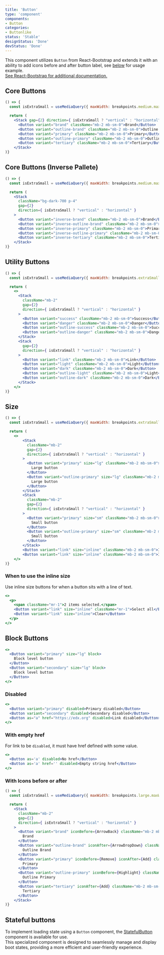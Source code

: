 ```yaml
---
title: 'Button'
type: 'component'
components:
- Button
categories:
- Buttonlike
status: 'Stable'
designStatus: 'Done'
devStatus: 'Done'
---
```


This component utilizes `Button` from React-Bootstrap and extends it with an ability to add icons before and after button label, see [below](#with-icons-before-or-after) for usage example.<br/> <a href="https://react-bootstrap-v4.netlify.app/components/buttons/" target="_blank" rel="noopener noreferrer"> See React-Bootstrap for additional documentation. </a>

## Core Buttons

```jsx live
() => {
  const isExtraSmall = useMediaQuery({ maxWidth: breakpoints.medium.maxWidth });

  return (
    <Stack gap={2} direction={ isExtraSmall ? "vertical" : "horizontal" }>
      <Button variant="brand" className="mb-2 mb-sm-0">Brand</Button>
      <Button variant="outline-brand" className="mb-2 mb-sm-0">Outline Brand</Button>
      <Button variant="primary" className="mb-2 mb-sm-0">Primary</Button>
      <Button variant="outline-primary" className="mb-2 mb-sm-0">Outline Primary</Button>
      <Button variant="tertiary" className="mb-2 mb-sm-0">Tertiary</Button>
    </Stack>
)}
```

## Core Buttons (Inverse Pallete)

```jsx live
() => {
  const isExtraSmall = useMediaQuery({ maxWidth: breakpoints.medium.maxWidth });

  return (
    <Stack
      className="bg-dark-700 p-4"
      gap={2}
      direction={ isExtraSmall ? "vertical" : "horizontal" }
    >
      <Button variant="inverse-brand" className="mb-2 mb-sm-0">Brand</Button>
      <Button variant="inverse-outline-brand" className="mb-2 mb-sm-0">Outline Brand</Button>
      <Button variant="inverse-primary" className="mb-2 mb-sm-0">Primary</Button>
      <Button variant="inverse-outline-primary" className="mb-2 mb-sm-0">Outline Primary</Button>
      <Button variant="inverse-tertiary" className="mb-2 mb-sm-0">Tertiary</Button>
    </Stack>
)}
```

## Utility Buttons

```jsx live
() => {
  const isExtraSmall = useMediaQuery({ maxWidth: breakpoints.extraSmall.maxWidth });

  return (
    <>
      <Stack
        className="mb-2"
        gap={2}
        direction={ isExtraSmall ? "vertical" : "horizontal" }
      >
        <Button variant="success" className="mb-2 mb-sm-0">Success</Button>
        <Button variant="danger" className="mb-2 mb-sm-0">Danger</Button>
        <Button variant="outline-success" className="mb-2 mb-sm-0">Success</Button>
        <Button variant="outline-danger" className="mb-2 mb-sm-0">Danger</Button>
      </Stack>
      <Stack
        gap={2}
        direction={ isExtraSmall ? "vertical" : "horizontal" }
      >
        <Button variant="link" className="mb-2 mb-sm-0">Link</Button>
        <Button variant="light" className="mb-2 mb-sm-0">Light</Button>
        <Button variant="dark" className="mb-2 mb-sm-0">Dark</Button>
        <Button variant="outline-light" className="mb-2 mb-sm-0">Light</Button>
        <Button variant="outline-dark" className="mb-2 mb-sm-0">Dark</Button>
      </Stack>
    </>
)}
```

## Size

```jsx live
() => {
  const isExtraSmall = useMediaQuery({ maxWidth: breakpoints.extraSmall.maxWidth });

  return (
    <>
        <Stack
          className="mb-2"
          gap={2}
          direction={ isExtraSmall ? "vertical" : "horizontal" }
        >
          <Button variant="primary" size="lg" className="mb-2 mb-sm-0">
            Large button
          </Button>
          <Button variant="outline-primary" size="lg" className="mb-2 mb-sm-0">
            Large button
          </Button>
        </Stack>
        <Stack
          className="mb-2"
          gap={2}
          direction={ isExtraSmall ? "vertical" : "horizontal" }
        >
          <Button variant="primary" size="sm" className="mb-2 mb-sm-0">
            Small button
          </Button>
          <Button variant="outline-primary" size="sm" className="mb-2 mb-sm-0">
            Small button
          </Button>
        </Stack>
        <Button variant="link" size="inline" className="mb-2 mb-sm-0">Inline button</Button>
        <Button variant="link" size="inline" className="mb-2 mb-sm-0">Inline button</Button>
    </>
)}
```

### When to use the inline size

Use inline size buttons for when a button sits with a line of text.

```jsx live
<>
  <p>
    <span className="mr-1">2 items selected.</span>
    <Button variant="link" size="inline" className="mr-1">Select all</Button>
    <Button variant="link" size="inline">Clear</Button>
  </p>
</>
```

## Block Buttons

```jsx live
<>
  <Button variant="primary" size="lg" block>
    Block level button
  </Button>
  <Button variant="secondary" size="lg" block>
    Block level button
  </Button>
</>
```

### Disabled

```jsx live
<>
  <Button variant="primary" disabled>Primary disabled</Button>
  <Button variant="secondary" disabled>Secondary disabled</Button>
  <Button as="a" href="https://edx.org" disabled>Link disabled</Button>
</>
```

### With empty href
For link to be `disabled`, it must have href defined with some value.

```jsx live
<>
  <Button as='a' disabled>No href</Button>
  <Button as='a' href='' disabled>Empty string href</Button>
</>
```

### With Icons before or after

```jsx live
() => {
  const isExtraSmall = useMediaQuery({ maxWidth: breakpoints.large.maxWidth });

  return (
    <Stack
      className="mb-2"
      gap={2}
      direction={ isExtraSmall ? "vertical" : "horizontal" }
    >
      <Button variant="brand" iconBefore={ArrowBack} className="mb-2 mb-sm-0">
        Brand
      </Button>
      <Button variant="outline-brand" iconAfter={ArrowDropDown} className="mb-2 mb-sm-0">
        Outline Brand
      </Button>
      <Button variant="primary" iconBefore={Remove} iconAfter={Add} className="mb-2 mb-sm-0">
        Primary
      </Button>
      <Button variant="outline-primary" iconBefore={Highlight} className="mb-2 mb-sm-0">
        Outline Primary
      </Button>
      <Button variant="tertiary" iconAfter={Add} className="mb-2 mb-sm-0">
        Tertiary
      </Button>
    </Stack>
)}
```

## Stateful buttons
To implement loading state using a `Button` component, the [StatefulButton](https://paragon-openedx.netlify.app/components/statefulbutton/) component
is available for use. <br/>
This specialized component is designed to seamlessly manage and display boot states, providing a more efficient and 
user-friendly experience.
